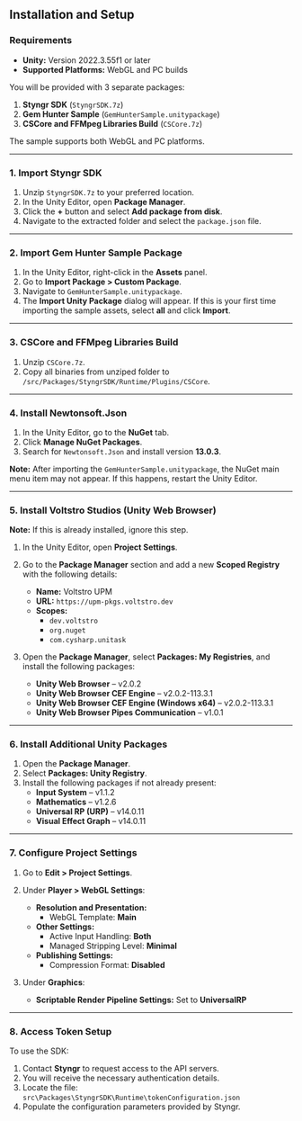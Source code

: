 ## **Installation and Setup**

### **Requirements**
- **Unity:** Version 2022.3.55f1 or later  
- **Supported Platforms:** WebGL and PC builds  

You will be provided with 3 separate packages:
1. **Styngr SDK** (`StyngrSDK.7z`)
2. **Gem Hunter Sample** (`GemHunterSample.unitypackage`)
3. **CSCore and FFMpeg Libraries Build** (`CSCore.7z`)

The sample supports both WebGL and PC platforms.

---

### **1. Import Styngr SDK**

1. Unzip `StyngrSDK.7z` to your preferred location.  
2. In the Unity Editor, open **Package Manager**.
3. Click the **+** button and select **Add package from disk**.
4. Navigate to the extracted folder and select the `package.json` file.

---

### **2. Import Gem Hunter Sample Package**

1. In the Unity Editor, right-click in the **Assets** panel.
2. Go to **Import Package > Custom Package**.
3. Navigate to `GemHunterSample.unitypackage`.
4. The **Import Unity Package** dialog will appear. If this is your first time importing the sample assets, select **all** and click **Import**.

---

### **3. CSCore and FFMpeg Libraries Build**

1. Unzip `CSCore.7z`.
2. Copy all binaries from unziped folder to `/src/Packages/StyngrSDK/Runtime/Plugins/CSCore`.

---

### **4. Install Newtonsoft.Json**

1. In the Unity Editor, go to the **NuGet** tab.
2. Click **Manage NuGet Packages**.
3. Search for `Newtonsoft.Json` and install version **13.0.3**.

**Note:** After importing the `GemHunterSample.unitypackage`, the NuGet main menu item may not appear. If this happens, restart the Unity Editor.

---

### **5. Install Voltstro Studios (Unity Web Browser)**

**Note:** If this is already installed, ignore this step.

1. In the Unity Editor, open **Project Settings**.
2. Go to the **Package Manager** section and add a new **Scoped Registry** with the following details:

   - **Name:** Voltstro UPM  
   - **URL:** `https://upm-pkgs.voltstro.dev`  
   - **Scopes:**
     - `dev.voltstro`
     - `org.nuget`
     - `com.cysharp.unitask`

3. Open the **Package Manager**, select **Packages: My Registries**, and install the following packages:
   - **Unity Web Browser** – v2.0.2  
   - **Unity Web Browser CEF Engine** – v2.0.2-113.3.1  
   - **Unity Web Browser CEF Engine (Windows x64)** – v2.0.2-113.3.1  
   - **Unity Web Browser Pipes Communication** – v1.0.1  

---

### **6. Install Additional Unity Packages**

1. Open the **Package Manager**.
2. Select **Packages: Unity Registry**.
3. Install the following packages if not already present:
   - **Input System** – v1.1.2  
   - **Mathematics** – v1.2.6  
   - **Universal RP (URP)** – v14.0.11  
   - **Visual Effect Graph** – v14.0.11  

---

### **7. Configure Project Settings**

1. Go to **Edit > Project Settings**.
2. Under **Player > WebGL Settings**:
   - **Resolution and Presentation:**
     - WebGL Template: **Main**
   - **Other Settings:**
     - Active Input Handling: **Both**
     - Managed Stripping Level: **Minimal**
   - **Publishing Settings:**
     - Compression Format: **Disabled**

3. Under **Graphics**:
   - **Scriptable Render Pipeline Settings:** Set to **UniversalRP**

---

### **8. Access Token Setup**

To use the SDK:
1. Contact **Styngr** to request access to the API servers.
2. You will receive the necessary authentication details.
3. Locate the file:  
   `src\Packages\StyngrSDK\Runtime\tokenConfiguration.json`
4. Populate the configuration parameters provided by Styngr.